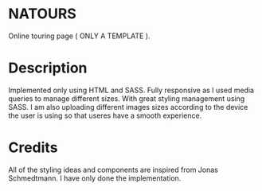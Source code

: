 # NATOURS
Online touring page ( ONLY A TEMPLATE ). 

# Description 
Implemented only using HTML and SASS. Fully responsive as I used media queries to manage different sizes. With great styling management using SASS. I am also uploading different 
images sizes according to the device the user is using so that useres have a smooth experience.


# Credits 
All of the styling ideas and components are inspired from Jonas Schmedtmann. I have only done the implementation.

